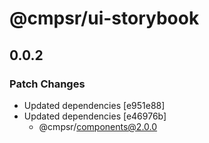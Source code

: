 # @cmpsr/ui-storybook

## 0.0.2
### Patch Changes

- Updated dependencies [e951e88]
- Updated dependencies [e46976b]
  - @cmpsr/components@2.0.0
